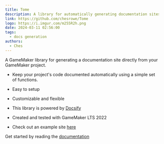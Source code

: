 ```yaml
---
title: Tome
description: A library for automatically generating documentation sites from GameMaker projects
link: https://github.com/chesrowe/Tome
logo: https://i.imgur.com/m255R2h.png
date: 2024-03-11 02:56:00
tags:
  - docs generation
authors:
  - Ches
---
```


A GameMaker library for generating a documentation site directly from your GameMaker project.

- Keep your project's code documented automatically using a simple set of functions.

- Easy to setup

- Customizable and flexible

- This library is powered by [Docsify](https://docsify.js.org/#/)

- Created and tested with GameMaker LTS 2022

- Check out an example site [here](https://www.cataclysmicstudios.com/Augury-Docs/#/Augury/)

Get started by reading the [documentation](https://www.cataclysmicstudios.com/Tome-Docs)